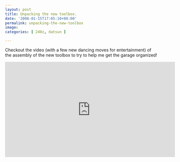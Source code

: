 ```yaml
---
layout: post
title: Unpacking the new toolbox.
date: '2008-01-15T17:05:10+00:00'
permalink: unpacking-the-new-toolbox
image: 
categories: [ 240z, datsun ]

---
```

Checkout the video (with a few new dancing moves for entertainment) of the assembly of the new toolbox to try to help me get the garage organized!

<iframe width="560" height="315" src="https://www.youtube.com/embed/XeVpdMm4SlI?si=atSQeeQQ3D4crQ3q" title="YouTube video player" frameborder="0" allow="accelerometer; autoplay; clipboard-write; encrypted-media; gyroscope; picture-in-picture; web-share" referrerpolicy="strict-origin-when-cross-origin" allowfullscreen></iframe>

